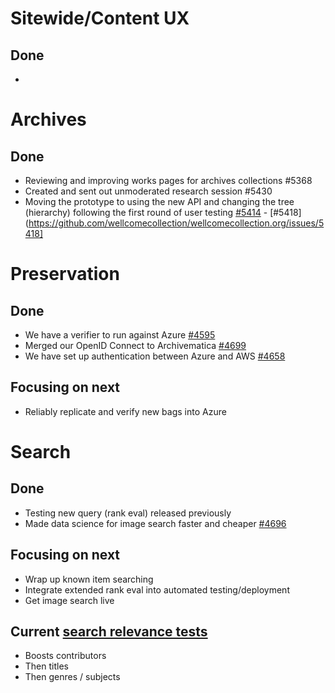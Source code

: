 # Sitewide/Content UX
## Done
- 


# Archives
## Done
- Reviewing and improving works pages for archives collections #5368
- Created and sent out unmoderated research session  #5430
- Moving the prototype to using the new API and changing the tree (hierarchy) following the first round of user testing [#5414](https://github.com/wellcomecollection/wellcomecollection.org/issues/5414) - [#5418](https://github.com/wellcomecollection/wellcomecollection.org/issues/5418]


# Preservation 
## Done
- We have a verifier to run against Azure [#4595](https://github.com/wellcomecollection/platform/issues/4595)
- Merged our OpenID Connect to Archivematica [#4699](https://github.com/wellcomecollection/platform/issues/4699)
- We have set up authentication between Azure and AWS [#4658](https://github.com/wellcomecollection/platform/issues/4658)


## Focusing on next
- Reliably replicate and verify new bags into Azure

# Search
## Done
- Testing new query (rank eval) released previously
- Made data science for image search faster and cheaper [#4696](https://github.com/wellcomecollection/platform/issues/4696)


## Focusing on next
- Wrap up known item searching
- Integrate extended rank eval into automated testing/deployment
- Get image search live

## Current [search relevance tests](https://docs.wellcomecollection.org/catalogue/search/tests)
- Boosts contributors
- Then titles
- Then genres / subjects
